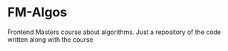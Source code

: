 # FM-Algos
Frontend Masters course about algorithms. Just a repository of the code written along with the course
